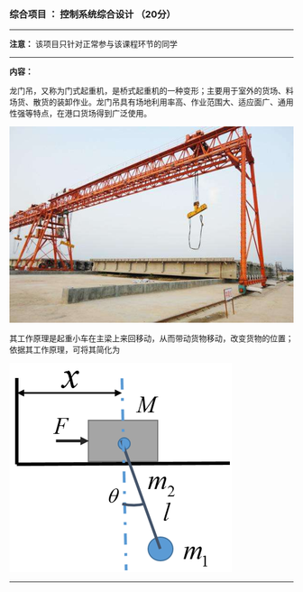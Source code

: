 ### 综合项目 ： 控制系统综合设计 （20分）

---

**注意：** 该项目只针对正常参与该课程环节的同学 

---
**内容：**

龙门吊，又称为门式起重机，是桥式起重机的一种变形；主要用于室外的货场、料场货、散货的装卸作业。龙门吊具有场地利用率高、作业范围大、适应面广、通用性强等特点，在港口货场得到广泛使用。

![龙门吊](PIC/龙门吊.jpg)

其工作原理是起重小车在主梁上来回移动，从而带动货物移动，改变货物的位置；依据其工作原理，可将其简化为

![起重机原理](PIC/起重机.png)

---

<script type="text/javascript"
src="http://cdn.mathjax.org/mathjax/latest/MathJax.js?config=TeX-AMS-MML_HTMLorMML">
</script>
